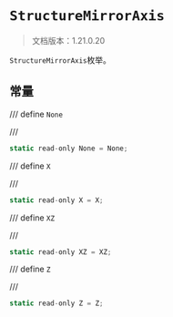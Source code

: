 # `StructureMirrorAxis`

> 文档版本：1.21.0.20

`StructureMirrorAxis`枚举。

## 常量

/// define
`None`


///

```js
static read-only None = None;
```


/// define
`X`


///

```js
static read-only X = X;
```


/// define
`XZ`


///

```js
static read-only XZ = XZ;
```


/// define
`Z`


///

```js
static read-only Z = Z;
```

